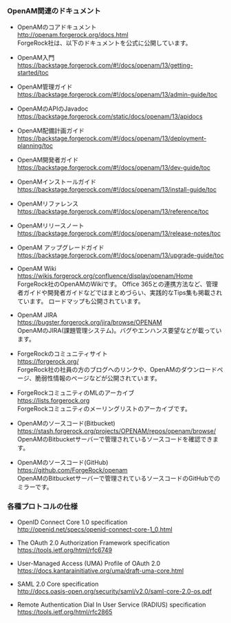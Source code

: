 ### OpenAM関連のドキュメント

- OpenAMのコアドキュメント  
http://openam.forgerock.org/docs.html    
ForgeRock社は、以下のドキュメントを公式に公開しています。

 - OpenAM入門    
https://backstage.forgerock.com/#!/docs/openam/13/getting-started/toc

 - OpenAM管理ガイド  
https://backstage.forgerock.com/#!/docs/openam/13/admin-guide/toc
 
 - OpenAMのAPIのJavadoc  
https://backstage.forgerock.com/static/docs/openam/13/apidocs

 - OpenAM配備計画ガイド  
https://backstage.forgerock.com/#!/docs/openam/13/deployment-planning/toc

 - OpenAM開発者ガイド  
https://backstage.forgerock.com/#!/docs/openam/13/dev-guide/toc

 - OpenAMインストールガイド  
https://backstage.forgerock.com/#!/docs/openam/13/install-guide/toc

 - OpenAMリファレンス  
https://backstage.forgerock.com/#!/docs/openam/13/reference/toc

 - OpenAMリリースノート  
https://backstage.forgerock.com/#!/docs/openam/13/release-notes/toc

 - OpenAM アップグレードガイド  
https://backstage.forgerock.com/#!/docs/openam/13/upgrade-guide/toc

- OpenAM Wiki  
https://wikis.forgerock.org/confluence/display/openam/Home  
ForgeRock社のOpenAMのWikiです。
Office 365との連携方法など、管理者ガイドや開発者ガイドなどではまとめづらい、実践的なTips集も掲載されています。
ロードマップも公開されています。

- OpenAM JIRA  
https://bugster.forgerock.org/jira/browse/OPENAM  
OpenAMのJIRA(課題管理システム)。バグやエンハンス要望などが載っています。

- ForgeRockのコミュニティサイト  
https://forgerock.org/  
ForgeRock社の社員の方のブログへのリンクや、OpenAMのダウンロードページ、脆弱性情報のページなどが公開されています。

- ForgeRockコミュニティのMLのアーカイブ  
https://lists.forgerock.org  
ForgeRockコミュニティのメーリングリストのアーカイブです。

- OpenAMのソースコード(Bitbucket)  
https://stash.forgerock.org/projects/OPENAM/repos/openam/browse/  
OpenAMのBitbucketサーバーで管理されているソースコードを確認できます。

- OpenAMのソースコード(GitHub)  
https://github.com/ForgeRock/openam  
OpenAMのBitbucketサーバーで管理されているソースコードのGitHubでのミラーです。

### 各種プロトコルの仕様

- OpenID Connect Core 1.0 specification  
http://openid.net/specs/openid-connect-core-1_0.html

- The OAuth 2.0 Authorization Framework specification  
https://tools.ietf.org/html/rfc6749

- User-Managed Access (UMA) Profile of OAuth 2.0  
https://docs.kantarainitiative.org/uma/draft-uma-core.html

- SAML 2.0 Core specification  
http://docs.oasis-open.org/security/saml/v2.0/saml-core-2.0-os.pdf

- Remote Authentication Dial In User Service (RADIUS) specification  
https://tools.ietf.org/html/rfc2865
